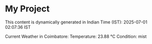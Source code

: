 # My Project

This content is dynamically generated in Indian Time (IST): 2025-07-01 02:07:36 IST


Current Weather in Coimbatore:
Temperature: 23.88 °C
Condition: mist
